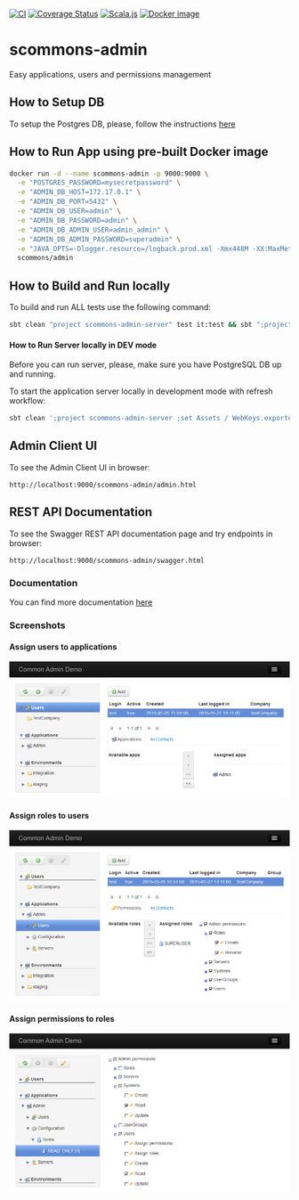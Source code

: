 
[![CI](https://github.com/scommons/scommons-admin/actions/workflows/ci.yml/badge.svg?branch=master)](https://github.com/scommons/scommons-admin/actions/workflows/ci.yml?query=workflow%3Aci+branch%3Amaster)
[![Coverage Status](https://coveralls.io/repos/github/scommons/scommons-admin/badge.svg?branch=master)](https://coveralls.io/github/scommons/scommons-admin?branch=master)
[![Scala.js](https://www.scala-js.org/assets/badges/scalajs-1.8.0.svg)](https://www.scala-js.org)
[![Docker image](https://img.shields.io/docker/v/scommons/admin?label=docker%20image&sort=date)](https://hub.docker.com/r/scommons/admin)

# scommons-admin
Easy applications, users and permissions management

## How to Setup DB

To setup the Postgres DB, please, follow the instructions
[here](https://github.com/scommons/scommons-admin/blob/master/db_setup.md)

## How to Run App using pre-built Docker image

```bash
docker run -d --name scommons-admin -p 9000:9000 \
  -e "POSTGRES_PASSWORD=mysecretpassword" \
  -e "ADMIN_DB_HOST=172.17.0.1" \
  -e "ADMIN_DB_PORT=5432" \
  -e "ADMIN_DB_USER=admin" \
  -e "ADMIN_DB_PASSWORD=admin" \
  -e "ADMIN_DB_ADMIN_USER=admin_admin" \
  -e "ADMIN_DB_ADMIN_PASSWORD=superadmin" \
  -e "JAVA_OPTS=-Dlogger.resource=/logback.prod.xml -Xmx448M -XX:MaxMetaspaceSize=128m -XX:+PrintCommandLineFlags" \
  scommons/admin
```

## How to Build and Run locally

To build and run ALL tests use the following command:
```bash
sbt clean "project scommons-admin-server" test it:test && sbt ";project scommons-admin-server ;set Test / test := {} ;project scommons-admin" test
```

#### How to Run Server locally in DEV mode

Before you can run server, please, make sure you have PostgreSQL DB up and running.

To start the application server locally in development mode with refresh workflow:
```bash
sbt clean ';project scommons-admin-server ;set Assets / WebKeys.exportedMappings := Seq()' run
```

## Admin Client UI

To see the Admin Client UI in browser:
```
http://localhost:9000/scommons-admin/admin.html
```

## REST API Documentation

To see the Swagger REST API documentation page and try endpoints in browser:
```
http://localhost:9000/scommons-admin/swagger.html
```

### Documentation

You can find more documentation
[here](https://scommons.org/scommons-admin/)

### Screenshots

#### Assign users to applications

![Screenshot](https://raw.githubusercontent.com/scommons/scommons-admin/master/docs/images/screenshots/user-apps.png)

#### Assign roles to users

![Screenshot](https://raw.githubusercontent.com/scommons/scommons-admin/master/docs/images/screenshots/user-roles.png)

#### Assign permissions to roles

![Screenshot](https://raw.githubusercontent.com/scommons/scommons-admin/master/docs/images/screenshots/role-permissions.png)

